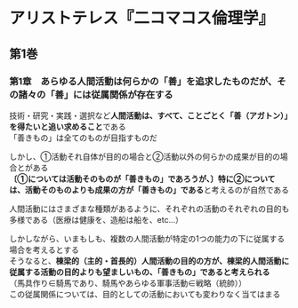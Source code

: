 # アリストテレス『二コマコス倫理学』

## 第1巻

### 第1章　あらゆる人間活動は何らかの「善」を追求したものだが、その諸々の「善」には従属関係が存在する

技術・研究・実践・選択など**人間活動は、すべて、ことごとく「善（アガトン）」を得たいと追い求めること**である  
「善きもの」は全てのものが目指すものだ

しかし、①活動それ自体が目的の場合と②活動以外の何らかの成果が目的の場合とがある  
**〔①については活動そのものが「善きもの」であろうが、〕特に②については、活動そのものよりも成果の方が「善きもの」である**と考えるのが自然である

人間活動にはさまざまな種類があるように、それぞれの活動のそれぞれの目的も多様である（医療は健康を、造船は船を、etc...）

しかしながら、いまもしも、複数の人間活動が特定の1つの能力の下に従属する場合を考えるとする  
そうなると、**棟梁的（主的・首長的）人間活動の目的の方が、棟梁的人間活動に従属する活動の目的よりも望ましいもの、「善きもの」であると考えられる**  
（馬具作り∈騎馬であり、騎馬やあらゆる軍事活動∈戦略（統帥））  
この従属関係については、目的としての活動においても変わりなく当てはまる
